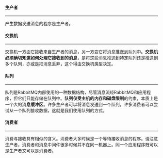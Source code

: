 #### 生产者

---

产生数据发送消息的程序是生产者。



#### 交换机

---

交换机一方面它接收来自生产者的消息，另一方变它将消息推送到队列中。**交换机必须确切知道如何处理它接收到的消息**，是将这些消息推送到特定队列还是推送到多个队列，亦或是把消息丢弃，这个得由交换机类型决定。



#### 队列

---

队列是RabbitMQ内部使用的一种数据结构，尽管消息流经RabbitMQ和应用程序，但它们只能存储在队列中。**队列仅受主机的内存和磁盘限制**的约束，本质上是一个大的消**息缓冲区**。许多生产者可以将消息发送到一个队列，许多消费者可以尝试从一个队列接收数据，这就是我们使用队列的方式。



#### 消费者

---

消费与接收具有相似的含义。消费者大多时候是一个等待接收消息的程序。请注意生产者，消费者和消息中间件很多时候并不在同一机器上。同一个应用程序既可以是生产者又可以是消费者。
